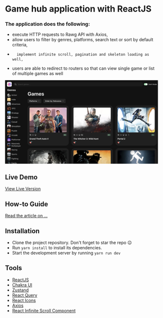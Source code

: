 # Game hub application with ReactJS

### The application does the following:

-   execute HTTP requests to Rawg API with Axios,
-   allow users to filter by genres, platforms, search text or sort by default criteria,
-		implement infinite scroll, pagination and skeleton loading as well,
-   users are able to redirect to routers so that can view single game or list of multiple games as well 

<img width="1264" alt="Game hub homepage" src="src/assets/homepage.png">

## Live Demo

[View Live Version](https://game-hub-eight-wine.vercel.app/)

## How-to Guide

[Read the article on ...](link)

## Installation

-   Clone the project repository. Don't forget to star the repo 😉
-   Run `yarn install` to install its dependencies.
-   Start the development server by running `yarn run dev`

## Tools

-   [ReactJS](https://react.dev/)
-   [Chakra UI](https://chakra-ui.com/)
-   [Zustand](https://docs.pmnd.rs/zustand/getting-started/introduction)
-   [React Query](https://tanstack.com/query/latest/docs/react/overview)
-   [React Icons](https://react-icons.github.io/react-icons)
-   [Axios](https://axios-http.com/docs/intro)
-   [React Infinite Scroll Component](https://github.com/ankeetmaini/react-infinite-scroll-component)
